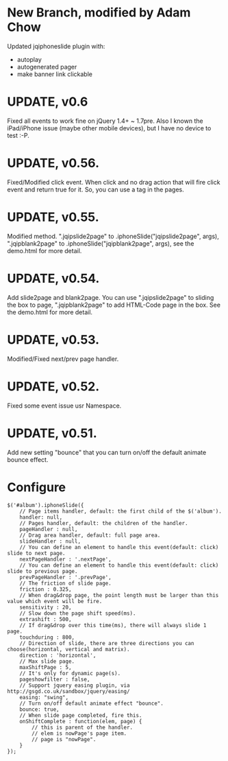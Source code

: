 # New Branch, modified by Adam Chow #

Updated jqiphoneslide plugin with:
- autoplay
- autogenerated pager
- make banner link clickable

# UPDATE, v0.6 #

Fixed all events to work fine on jQuery 1.4+ ~ 1.7pre. Also I known the iPad/iPhone issue (maybe other mobile devices), but I have no device to test :-P.

# UPDATE, v0.56. #

Fixed/Modified click event. When click and no drag action that will fire click event and return true for it. So, you can use a tag in the pages.

# UPDATE, v0.55. #

Modified method. ".jqipslide2page" to .iphoneSlide("jqipslide2page", args), ".jqipblank2page" to .iphoneSlide("jqipblank2page", args), see the demo.html for more detail.

# UPDATE, v0.54. #

Add slide2page and blank2page. You can use ".jqipslide2page" to sliding the box to page, ".jqipblank2page" to add HTML-Code page in the box. See the demo.html for more detail.

# UPDATE, v0.53. #

Modified/Fixed next/prev page handler.

# UPDATE, v0.52. #

Fixed some event issue usr Namespace.

# UPDATE, v0.51. #

Add new setting "bounce" that you can turn on/off the default animate bounce effect.

# Configure #

    $('#album').iphoneSlide({
        // Page items handler, default: the first child of the $('album').
        handler: null,
        // Pages handler, default: the children of the handler.
        pageHandler : null,
        // Drag area handler, default: full page area.
        slideHandler : null,
        // You can define an element to handle this event(default: click) slide to next page.
        nextPageHandler : '.nextPage',
        // You can define an element to handle this event(default: click) slide to previous page.
        prevPageHandler : '.prevPage',
        // The friction of slide page.
        friction : 0.325,
        // When drag&drop page, the point length must be larger than this value which event will be fire.
        sensitivity : 20,
        // Slow down the page shift speed(ms).
        extrashift : 500,
        // If drag&drop over this time(ms), there will always slide 1 page.
        touchduring : 800,
        // Direction of slide, there are three directions you can choose(horizontal, vertical and matrix).
        direction : 'horizontal',
        // Max slide page.
        maxShiftPage : 5,
        // It's only for dynamic page(s).
        pageshowfilter : false,
        // Support jquery easing plugin, via http://gsgd.co.uk/sandbox/jquery/easing/
        easing: "swing",
        // Turn on/off default animate effect "bounce".
        bounce: true,
        // When slide page completed, fire this.
        onShiftComplete : function(elem, page) {
            // this is parent of the handler.
            // elem is nowPage's page item.
            // page is "nowPage".
        }
    });
